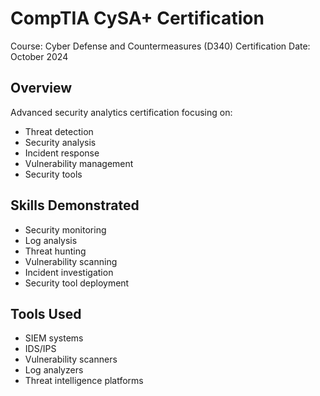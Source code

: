 # CompTIA CySA+ Certification
Course: Cyber Defense and Countermeasures (D340)
Certification Date: October 2024

## Overview
Advanced security analytics certification focusing on:
- Threat detection
- Security analysis
- Incident response
- Vulnerability management
- Security tools

## Skills Demonstrated
- Security monitoring
- Log analysis
- Threat hunting
- Vulnerability scanning
- Incident investigation
- Security tool deployment

## Tools Used
- SIEM systems
- IDS/IPS
- Vulnerability scanners
- Log analyzers
- Threat intelligence platforms